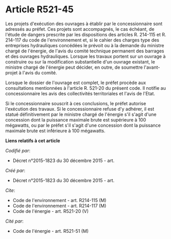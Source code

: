 # Article R521-45

Les projets d'exécution des ouvrages à établir par le concessionnaire sont adressés au préfet. Ces projets sont accompagnés,
le cas échéant, de l'étude de dangers prescrite par les dispositions des articles R. 214-115 et R. 214-117 du code de
l'environnement et, si le cahier des charges type des entreprises hydrauliques concédées le prévoit ou à la demande du
ministre chargé de l'énergie, de l'avis du comité technique permanent des barrages et des ouvrages hydrauliques. Lorsque les
travaux portent sur un ouvrage à construire ou sur la modification substantielle d'un ouvrage existant, le ministre chargé de
l'énergie peut décider, en outre, de soumettre l'avant-projet à l'avis du comité. 

Lorsque le dossier de l'ouvrage est complet, le préfet procède aux consultations mentionnées à l'article R. 521-20 du présent
code. Il notifie au concessionnaire les avis des collectivités territoriales et l'avis de l'Etat. 

Si le concessionnaire souscrit à ces conclusions, le préfet autorise l'exécution des travaux. Si le concessionnaire refuse
d'y adhérer, il est statué définitivement par le ministre chargé de l'énergie s'il s'agit d'une concession dont la puissance
maximale brute est supérieure à 100 mégawatts, ou par le préfet s'il s'agit d'une concession dont la puissance maximale brute
est inférieure à 100 mégawatts.

**Liens relatifs à cet article**

_Codifié par_:

  - Décret n°2015-1823 du 30 décembre 2015 - art.

_Créé par_:

  - Décret n°2015-1823 du 30 décembre 2015 - art.

_Cite_:

  - Code de l'environnement - art. R214-115 (M)
  - Code de l'environnement - art. R214-117 (M)
  - Code de l'énergie - art. R521-20 (V)

_Cité par_:

  - Code de l'énergie - art. R521-51 (M)
